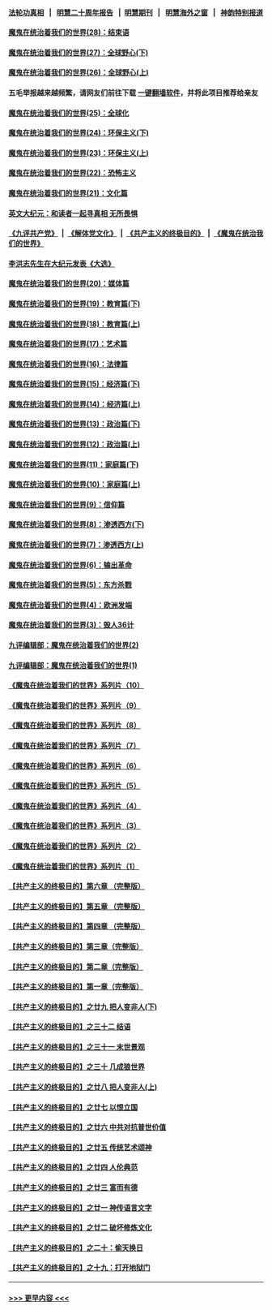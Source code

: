 #### [法轮功真相](https://github.com/gfw-breaker/truth/blob/master/README.md?t=0) &nbsp;&nbsp;|&nbsp;&nbsp; [明慧二十周年报告](https://github.com/gfw-breaker/mh-reports/blob/master/README.md?t=0) &nbsp;&nbsp;|&nbsp;&nbsp;[明慧期刊](https://github.com/gfw-breaker/mh-qikan) &nbsp;&nbsp;|&nbsp;&nbsp; [明慧海外之窗](https://github.com/gfw-breaker/mh-news/blob/master/README.md?t=0) &nbsp;&nbsp;|&nbsp;&nbsp; [神韵特别报道](https://github.com/gfw-breaker/mh-news/blob/master/shenyun.md?t=0)
#### [魔鬼在统治着我们的世界(28)：结束语](../pages/nsc422/n10936246.md?t=06100153) 
#### [魔鬼在统治着我们的世界(27)：全球野心(下)](../pages/nsc422/n10928319.md?t=06100153) 
#### [魔鬼在统治着我们的世界(26)：全球野心(上)](../pages/nsc422/n10900318.md?t=06100153) 
#### 五毛举报越来越频繁，请网友们前往下载 [一键翻墙软件](https://github.com/gfw-breaker/ssr-accounts)，并将此项目推荐给亲友
#### [魔鬼在统治着我们的世界(25)：全球化](../pages/nsc422/n10788205.md?t=06100153) 
#### [魔鬼在统治着我们的世界(24)：环保主义(下)](../pages/nsc422/n10695307.md?t=06100153) 
#### [魔鬼在统治着我们的世界(23)：环保主义(上)](../pages/nsc422/n10688613.md?t=06100153) 
#### [魔鬼在统治着我们的世界(22)：恐怖主义](../pages/nsc422/n10614727.md?t=06100153) 
#### [魔鬼在统治着我们的世界(21)：文化篇](../pages/nsc422/n10597706.md?t=06100153) 
#### [英文大纪元：和读者一起寻真相 无所畏惧](../pages/nsc422/n12542027.md?t=06100153) 
#### [《九评共产党》](https://github.com/begood0513/9ping.md/blob/master/README.md) &nbsp;|&nbsp; [《解体党文化》](../../../../jtdwh.md/blob/master/README.md)  &nbsp;|&nbsp; [《共产主义的终极目的》](../../../../gczydzjmd.md/blob/master/README.md) &nbsp;|&nbsp; [《魔鬼在统治我们的世界》](../../../../mgztzwmdsj.md/blob/master/README.md) 
#### [李洪志先生在大纪元发表《大选》](../pages/nsc422/n12534746.md?t=06100153) 
#### [魔鬼在统治着我们的世界(20)：媒体篇](../pages/nsc422/n10586579.md?t=06100153) 
#### [魔鬼在统治着我们的世界(19)：教育篇(下)](../pages/nsc422/n10564808.md?t=06100153) 
#### [魔鬼在统治着我们的世界(18)：教育篇(上)](../pages/nsc422/n10526970.md?t=06100153) 
#### [魔鬼在统治着我们的世界(17)：艺术篇](../pages/nsc422/n10499093.md?t=06100153) 
#### [魔鬼在统治着我们的世界(16)：法律篇](../pages/nsc422/n10485969.md?t=06100153) 
#### [魔鬼在统治着我们的世界(15)：经济篇(下)](../pages/nsc422/n10469975.md?t=06100153) 
#### [魔鬼在统治着我们的世界(14)：经济篇(上)](../pages/nsc422/n10457370.md?t=06100153) 
#### [魔鬼在统治着我们的世界(13)：政治篇(下)](../pages/nsc422/n10448270.md?t=06100153) 
#### [魔鬼在统治着我们的世界(12)：政治篇(上)](../pages/nsc422/n10444576.md?t=06100153) 
#### [魔鬼在统治着我们的世界(11)：家庭篇(下)](../pages/nsc422/n10440961.md?t=06100153) 
#### [魔鬼在统治着我们的世界(10)：家庭篇(上)](../pages/nsc422/n10435448.md?t=06100153) 
#### [魔鬼在统治着我们的世界(9)：信仰篇](../pages/nsc422/n10432159.md?t=06100153) 
#### [魔鬼在统治着我们的世界(8)：渗透西方(下)](../pages/nsc422/n10429603.md?t=06100153) 
#### [魔鬼在统治着我们的世界(7)：渗透西方(上)](../pages/nsc422/n10426013.md?t=06100153) 
#### [魔鬼在统治着我们的世界(6)：输出革命](../pages/nsc422/n10421536.md?t=06100153) 
#### [魔鬼在统治着我们的世界(5)：东方杀戮](../pages/nsc422/n10417707.md?t=06100153) 
#### [魔鬼在统治着我们的世界(4)：欧洲发端](../pages/nsc422/n10414890.md?t=06100153) 
#### [魔鬼在统治着我们的世界(3)：毁人36计](../pages/nsc422/n10411583.md?t=06100153) 
#### [九评编辑部：魔鬼在统治着我们的世界(2)](../pages/nsc422/n10410036.md?t=06100153) 
#### [九评编辑部：魔鬼在统治着我们的世界(1)](../pages/nsc422/n10406825.md?t=06100153) 
#### [《魔鬼在统治着我们的世界》系列片（10）](../pages/nsc422/n12292670.md?t=06100153) 
#### [《魔鬼在统治着我们的世界》系列片（9）](../pages/nsc422/n12290859.md?t=06100153) 
#### [《魔鬼在统治着我们的世界》系列片（8）](../pages/nsc422/n12287445.md?t=06100153) 
#### [《魔鬼在统治着我们的世界》系列片（7）](../pages/nsc422/n12283425.md?t=06100153) 
#### [《魔鬼在统治着我们的世界》系列片（6）](../pages/nsc422/n12282314.md?t=06100153) 
#### [《魔鬼在统治着我们的世界》系列片（5）](../pages/nsc422/n12281419.md?t=06100153) 
#### [《魔鬼在统治着我们的世界》系列片（4）](../pages/nsc422/n12274024.md?t=06100153) 
#### [《魔鬼在统治着我们的世界》系列片（3）](../pages/nsc422/n12271322.md?t=06100153) 
#### [《魔鬼在统治着我们的世界》系列片（2）](../pages/nsc422/n12269049.md?t=06100153) 
#### [《魔鬼在统治着我们的世界》系列片（1）](../pages/nsc422/n12267575.md?t=06100153) 
#### [【共产主义的终极目的】第六章 （完整版）](../pages/nsc422/n11428913.md?t=06100153) 
#### [【共产主义的终极目的】第五章 （完整版）](../pages/nsc422/n11428912.md?t=06100153) 
#### [【共产主义的终极目的】第四章 （完整版）](../pages/nsc422/n11428907.md?t=06100153) 
#### [【共产主义的终极目的】第三章（完整版）](../pages/nsc422/n11428848.md?t=06100153) 
#### [【共产主义的终极目的】第二章（完整版）](../pages/nsc422/n11428831.md?t=06100153) 
#### [【共产主义的终极目的】第一章（完整版）](../pages/nsc422/n11417651.md?t=06100153) 
#### [【共产主义的终极目的】之廿九 把人变非人(下)](../pages/nsc422/n11344140.md?t=06100153) 
#### [【共产主义的终极目的】之三十二 结语](../pages/nsc422/n11360535.md?t=06100153) 
#### [【共产主义的终极目的】之三十一 末世景观](../pages/nsc422/n11351129.md?t=06100153) 
#### [【共产主义的终极目的】之三十 几成狼世界](../pages/nsc422/n11348280.md?t=06100153) 
#### [【共产主义的终极目的】之廿八 把人变非人(上)](../pages/nsc422/n11340492.md?t=06100153) 
#### [【共产主义的终极目的】之廿七 以恨立国](../pages/nsc422/n11336944.md?t=06100153) 
#### [【共产主义的终极目的】之廿六 中共对抗普世价值](../pages/nsc422/n11324785.md?t=06100153) 
#### [【共产主义的终极目的】之廿五 传统艺术颂神](../pages/nsc422/n11296396.md?t=06100153) 
#### [【共产主义的终极目的】之廿四 人伦典范](../pages/nsc422/n11296397.md?t=06100153) 
#### [【共产主义的终极目的】之廿三 富而有德](../pages/nsc422/n11283598.md?t=06100153) 
#### [【共产主义的终极目的】之廿一 神传语言文字](../pages/nsc422/n11263265.md?t=06100153) 
#### [【共产主义的终极目的】之廿二 破坏修炼文化](../pages/nsc422/n11245728.md?t=06100153) 
#### [【共产主义的终极目的】之二十：偷天换日](../pages/nsc422/n11238846.md?t=06100153) 
#### [【共产主义的终极目的】之十九：打开地狱门](../pages/nsc422/n11206376.md?t=06100153) 

----
#### [ >>> 更早内容 <<< ](../indexes/nsc422-earlier.md)
